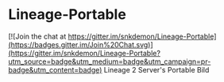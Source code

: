 # Lineage-Portable

[![Join the chat at https://gitter.im/snkdemon/Lineage-Portable](https://badges.gitter.im/Join%20Chat.svg)](https://gitter.im/snkdemon/Lineage-Portable?utm_source=badge&utm_medium=badge&utm_campaign=pr-badge&utm_content=badge)
Lineage 2 Server's Portable Bild
